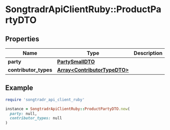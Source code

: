# SongtradrApiClientRuby::ProductPartyDTO

## Properties

| Name | Type | Description | Notes |
| ---- | ---- | ----------- | ----- |
| **party** | [**PartySmallDTO**](PartySmallDTO.md) |  |  |
| **contributor_types** | [**Array&lt;ContributorTypeDTO&gt;**](ContributorTypeDTO.md) |  | [optional] |

## Example

```ruby
require 'songtradr_api_client_ruby'

instance = SongtradrApiClientRuby::ProductPartyDTO.new(
  party: null,
  contributor_types: null
)
```

